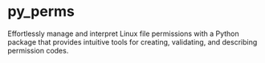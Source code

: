 # py_perms
Effortlessly manage and interpret Linux file permissions with a Python package that provides intuitive tools for creating, validating, and describing permission codes.
